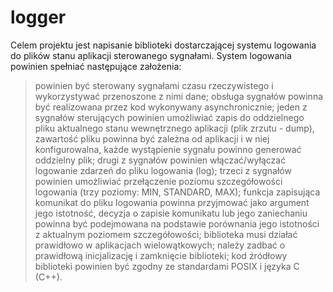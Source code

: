 # logger
Celem projektu jest napisanie biblioteki dostarczającej systemu logowania do plików stanu aplikacji sterowanego sygnałami. System logowania powinien spełniać następujące założenia:

> powinien być sterowany sygnałami czasu rzeczywistego i wykorzystywać przenoszone z nimi dane;
> obsługa sygnałów powinna być realizowana przez kod wykonywany asynchronicznie;
> jeden z sygnałów sterujących powinien umożliwiać zapis do oddzielnego pliku aktualnego stanu wewnętrznego aplikacji (plik zrzutu - dump), zawartość pliku powinna być zależna od aplikacji i w niej konfigurowalna, każde wystąpienie sygnału powinno generować oddzielny plik;
> drugi z sygnałów powinien włączać/wyłączać logowanie zdarzeń do pliku logowania (log);
> trzeci z sygnałów powinien umożliwiać przełączenie poziomu szczegółowości logowania (trzy poziomy: MIN, STANDARD, MAX);
> funkcja zapisująca komunikat do pliku logowania powinna przyjmować jako argument jego istotność, decyzja o zapisie komunikatu lub jego zaniechaniu powinna być podejmowana na podstawie porównania jego istotności z aktualnym poziomem szczegółowości;
> biblioteka musi działać prawidłowo w aplikacjach wielowątkowych;
> należy zadbać o prawidłową inicjalizację i zamknięcie biblioteki;
> kod źródłowy biblioteki powinien być zgodny ze standardami POSIX i języka C (C++).

